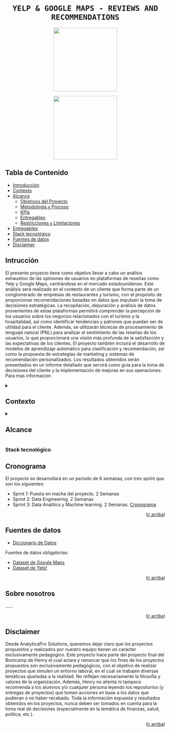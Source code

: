 # <h1 align="center">**`YELP & GOOGLE MAPS - REVIEWS AND RECOMMENDATIONS`**</h1>

<p align="center">
<img src="https://upload.wikimedia.org/wikipedia/commons/thumb/a/ad/Yelp_Logo.svg/2560px-Yelp_Logo.svg.png"  height="200">
<p align="center">
<img src="https://upload.wikimedia.org/wikipedia/commons/thumb/b/bd/Google_Maps_Logo_2020.svg/512px-Google_Maps_Logo_2020.svg.png"  height="200">



## **Tabla de Contenido**

- [Introducción](#introducción)
- [Contexto](#contexto)
- [Alcance](#alcance)
    - [Objetivos del Proyecto](#objetivos-del-proyecto)
    - [Metodología y Proceso](#metodología-y-proceso)
    - [KPIs](#kpis)
    - [Entregables](#entregables)
    - [Restricciones y Limitaciones](#restricciones-y-limitaciones)
- [Entregables](#entregables)
- [Stack tecnológico](#stack-tecnológico)
- [Fuentes de datos](#fuentes-de-datos)
- [Disclaimer](#disclaimer)

    
## **Intrucción**

El presente proyecto tiene como objetivo llevar a cabo un análisis exhaustivo de las opiniones de usuarios en plataformas de reseñas como Yelp y Google Maps, centrándose en el mercado estadounidense. Este análisis será realizado en el contexto de un cliente que forma parte de un conglomerado de empresas de restaurantes y turismo, con el propósito de proporcionar recomendaciones basadas en datos que impulsen la toma de decisiones estratégicas. La recopilación, depuración y análisis de datos provenientes de estas plataformas permitirá comprender la percepción de los usuarios sobre los negocios relacionados con el turismo y la hospitalidad, así como identificar tendencias y patrones que puedan ser de utilidad para el cliente. Además, se utilizarán técnicas de procesamiento de lenguaje natural (PNL) para analizar el sentimiento de las reseñas de los usuarios, lo que proporcionará una visión más profunda de la satisfacción y las expectativas de los clientes. El proyecto también incluirá el desarrollo de modelos de aprendizaje automático para clasificación y recomendación, así como la propuesta de estrategias de marketing y sistemas de recomendación personalizados. Los resultados obtenidos serán presentados en un informe detallado que servirá como guía para la toma de decisiones del cliente y la implementación de mejoras en sus operaciones. Para mas informacion 


<details>
  <summary><h2>Contexto</h2></summary>

"La opinión de los usuarios es un dato muy valioso, que crece día a día gracias a plataformas de reseñas. Su análisis puede ser determinante para la planificación de estratenias. Yelp es una plataforma de reseñas de todo tipo de negocios, restaurantes, hoteles, servicios entre otros. Los usuarios utilizan el servicio y luego suben su reseña según la experiencia que han recibido. Esta información es muy valiosa para las empresas, ya que les sirve para enterarse de la imagen que tienen los usuarios de los distintos locales de la empresa, siendo útil para medir el desempeño, utilidad del local, además de saber en qué aspectos hay que mejorar el servicio. Además, Google posee una plataforma de reseñas de todo tipo de negocios, restaurantes, hoteles, servicios, entre otros integrada en su servicio de localización y mapas, Google Maps. Los usuarios utilizan el servicio y luego suben su reseña según la experiencia vivida. Muchos usuarios leen las reseñas de los lugares a los que planean ir para tomar decisiones sobre dónde comprar, comer, dormir, reunirse, etc. Esta información es muy valiosa para las empresas, ya que les sirve para enterarse de la imagen que tienen los usuarios de los distintos locales de la empresa, siendo muy útil para medir el desempeño, utilidad del local, además de identificar los aspectos del servicio a mejorar.""

<p align="right">(<a href="#readme-top">ir arriba</a>)</p>

</details>

<details>
  <summary><h2>Alcance</h2></summary>

El presente documento establece el alcance del proyecto de análisis de opiniones de usuarios en plataformas de reseñas como Yelp y Google Maps para el mercado estadounidense. El proyecto está dirigido por AnalyticaPro Solutions, con el objetivo de proporcionar análisis detallados y recomendaciones basadas en datos para su conglomerado de empresas de restaurantes y turismo.

### **Objetivos del Proyecto**

- Recopilar, depurar y disponibilizar información de diversas fuentes, incluyendo Yelp y Google Maps, para su análisis.
-Realizar análisis de sentimientos y tendencias en las opiniones de los usuarios.
-Identificar posibles factores que influyan en las opiniones de los usuarios.
-Entrenar y desplegar modelos de aprendizaje automático para clasificación y recomendación.
-Mejorar estrategias de marketing a través de campañas microsegmentadas.
-Desarrollar sistemas de recomendación para usuarios basados en sus experiencias previas.
-Cruzar datos adicionales como cotizaciones en bolsa y tendencias en redes sociales.

### **Metodología y Proceso**
El proyecto seguirá una metodología de trabajo en equipo que incluye las siguientes etapas:

-Recopilación y depuración de datos de Yelp y Google Maps.
- Análisis exploratorio de datos para identificar patrones y tendencias.
- Implementación de técnicas de procesamiento de lenguaje natural (PNL) para análisis de sentimientos.
- Entrenamiento de modelos de aprendizaje automático para clasificación y recomendación.
- Integración de datos adicionales y análisis de su impacto en las opiniones de los usuarios.
- Desarrollo de estrategias de marketing y sistemas de recomendación basados en los hallazgos del análisis.

### **KPIs**

- Tasa de Crecimiento de Reseñas Positivas: Este KPI mide el porcentaje de aumento en el número de reseñas positivas en comparación con un período anterior. La meta objetiva podría ser un aumento del 15% en la tasa de crecimiento de reseñas positivas en un trimestre específico.

- Índice de Satisfacción del Cliente (ISC): El ISC es una medida que combina diferentes aspectos de la experiencia del cliente, como la calidad del servicio, la limpieza, el ambiente, etc., en una sola métrica. La meta objetiva podría ser alcanzar un ISC de 8 sobre 10 en un plazo determinado.

- Tasa de Retención de Clientes: Este KPI mide el porcentaje de clientes que regresan a un negocio después de su primera visita. La meta objetiva podría ser aumentar la tasa de retención de clientes en un 20% en un año.

- Porcentaje de Reseñas Respondidas: Este KPI mide el porcentaje de reseñas a las que se ha respondido por parte del negocio. La meta objetiva podría ser responder al menos el 80% de las reseñas dentro de las 24 horas posteriores a su publicación.


### **Entregables**

- Informe detallado con los resultados del análisis de datos.
- Modelos de aprendizaje automático entrenados y desplegados.
- Estrategias de marketing y sistemas de recomendación propuestos.
- Documentación técnica y guías de uso para los modelos y sistemas desarrollados.

### **Restricciones y Limitaciones**

El proyecto se limita al análisis de datos disponibles en Yelp y Google Maps para el mercado estadounidense.
La disponibilidad y calidad de los datos pueden afectar los resultados del análisis.
El alcance del proyecto no incluye la implementación de sistemas en producción, sino la entrega de modelos y recomendaciones listos para su implementación.
<p align="right">(<a href="#readme-top">ir arriba</a>)</p>

</details>

### **Stack tecnológico**

## **Cronograma**
El proyecto se desarrollará en un período de 6 semanas, con tres sprint que son los siguientes:
- Sprnt 1: Puesta en macha del proyecto. 2 Semanas
- Sprint 2: Data Engineering. 2 Semanas
- Sprint 3: Data Analitics y Machine learning. 2 Semanas.
[Cronograma](https://github.com/)
<p align="right">(<a href="#readme-top">ir arriba</a>)</p>

## **Fuentes de datos**

+   [Diccionario de Datos](https://docs.google.com/document/d/1ASLMGAgrviicATaP1UJlflpmBCXtuSTHQGWdQMN6_2I/edit)

Fuentes de datos obligatorias:
+   [Dataset de Google Maps](https://drive.google.com/drive/folders/1Wf7YkxA0aHI3GpoHc9Nh8_scf5BbD4DA?usp=share_link)
+   [Dataset de Yelp!](https://drive.google.com/drive/folders/1TI-SsMnZsNP6t930olEEWbBQdo_yuIZF?usp=sharing)
<p align="right">(<a href="#readme-top">ir arriba</a>)</p>

## **Sobre nosotros**

......

<p align="right">(<a href="#readme-top">ir arriba</a>)</p>

## **Disclaimer**  

Desde AnalyticaPro Solutions, queremos dejar claro que los proyectos propuestos y realizados por nuestro equipo tienen un carácter exclusivamente pedagógico. Este proyecto hace parte del proyecto final del Bootcamp de Henry el cual aclara y remarcar que los fines de los proyectos propuestos son exclusivamente pedagógicos, con el objetivo de realizar proyectos que simulen un entorno laboral, en el cual se trabajen diversas temáticas ajustadas a la realidad. No reflejan necesariamente la filosofía y valores de la organización. Además, Henry no alienta ni tampoco recomienda a los alumnos y/o cualquier persona leyendo los repositorios (y entregas de proyectos) que tomen acciones en base a los datos que pudieran o no haber recabado. Toda la información expuesta y resultados obtenidos en los proyectos, nunca deben ser tomados en cuenta para la toma real de decisiones (especialmente en la temática de finanzas, salud, política, etc.).

<p align="right">(<a href="#readme-top">ir arriba</a>)</p>

